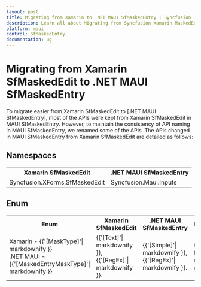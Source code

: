 ```yaml
---
layout: post
title: Migrating from Xamarin to .NET MAUI SfMaskedEntry | Syncfusion 
description: Learn all about Migrating from Syncfusion Xamarin MaskedEdit to Syncfusion .NET MAUI MaskedEntry control and more here.
platform: maui
control: SfMaskedEntry
documentation: ug
---  
```


# Migrating from Xamarin SfMaskedEdit to .NET MAUI SfMaskedEntry

To migrate easier from Xamarin SfMaskedEdit to [.NET MAUI SfMaskedEntry], most of the APIs were kept from Xamarin SfMaskedEdit in MAUI SfMaskedEntry. However, to maintain the consistency of API naming in MAUI SfMaskedEntry, we renamed some of the APIs. The APIs changed in MAUI SfMaskedEntry from Xamarin SfMaskedEdit are detailed as follows:

## Namespaces 

<table>
<tr>
<th>Xamarin SfMaskedEdit</th>
<th>.NET MAUI SfMaskedEntry</th></tr>
<tr>
<td>Syncfusion.XForms.SfMaskedEdit</td>
<td>Syncfusion.Maui.Inputs</td></tr>
</table>

## Enum

<table> 
<tr>
<th>Enum</th>
<th>Xamarin SfMaskedEdit</th>
<th>.NET MAUI SfMaskedEntry</th>
<th>Description</th></tr>
<tr>
<td>Xamarin - {{'[MaskType]'| markdownify }} <br/> .NET MAUI - {{'[MaskedEntryMaskType]'| markdownify }}</td>
<td> {{'[Text]'| markdownify }},<br/> {{'[RegEx]'| markdownify }}.</td>
<td> {{'[Simple]'| markdownify }},<br/> {{'[RegEx]'| markdownify }}.</td>
<td>Gets or sets the type of mask elements.</td></tr>

</table> 

